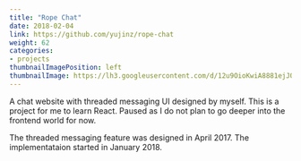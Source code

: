 ```yaml
---
title: "Rope Chat"
date: 2018-02-04
link: https://github.com/yujinz/rope-chat
weight: 62
categories:
- projects
thumbnailImagePosition: left
thumbnailImage: https://lh3.googleusercontent.com/d/12u9OioKwiA8881ejJORcXqvLvTThBvgm=s220?authuser=0
---
```


A chat website with threaded messaging UI designed by myself. This is a project for me to learn React. Paused as I do not plan to go deeper into the frontend world for now.  
<!--more-->

The threaded messaging feature was designed in April 2017. The implementataion started in January 2018.

